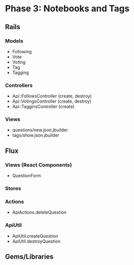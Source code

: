 # Phase 3: Notebooks and Tags

## Rails
### Models
* Following
* Vote
* Voting
* Tag
* Tagging

### Controllers
* Api::FollowsController (create, destroy)
* Api::VotingsController (create, destroy)
* Api::TagginsController (create)

### Views
* questions/new.json.jbuilder
* tags/show.json.jbuilder

## Flux
### Views (React Components)
* QuestionForm

### Stores

### Actions
* ApiActions.deleteQuestion

### ApiUtil
* ApiUtil.createQuestion
* ApiUtil.destroyQuestion

## Gems/Libraries
